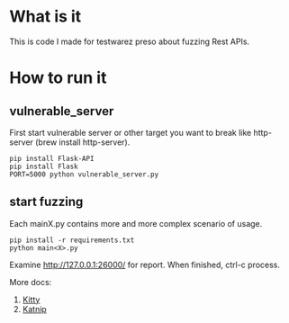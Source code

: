 # What is it

This is code I made for testwarez preso about fuzzing Rest APIs. 

# How to run it

## vulnerable_server

First start vulnerable server or other target you want to break like http-server (brew install http-server).
```
pip install Flask-API
pip install Flask
PORT=5000 python vulnerable_server.py
```

## start fuzzing

Each mainX.py contains more and more complex scenario of usage.

```
pip install -r requirements.txt
python main<X>.py
```

Examine http://127.0.0.1:26000/ for report. When finished, ctrl-c process. 

More docs:

1) [Kitty](https://kitty.readthedocs.io/en/latest/)
2) [Katnip](https://katnip.readthedocs.io)

